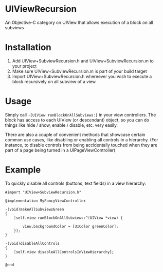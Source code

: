 UIViewRecursion
===============

An Objective-C category on UIView that allows execution of a block on all subviews

Installation
============

1. Add UIView+SubviewRecursion.h and UIView+SubviewRecursion.m to your project
1. Make sure UIView+SubviewRecursion.m is part of your build target
1. Import UIView+SubviewRecursion.h whereever you wish to execute a block recursively on all subview of a view

Usage
=====

Simply call `-[UIView runBlockOnAllSubviews:]` in your view controllers. The block has access to each UIView (or descendant) object, so you can do things like hide / show, enable / disable, etc. very easily.

There are also a couple of convenient methods that showcase certain common use cases, like disabling or enabling all controls in a hierarchy. (For instance, to disable controls from being accidentally touched when they are part of a page being turned in a UIPageViewController)

Example
=======

To quickly disable all controls (buttons, text fields) in a view hierarchy:

    #import "UIView+SubviewRecursion.h"

    @implementation MyFancyViewController

    -(void)makeAllSubviewsGreen
    {
        [self.view runBlockOnAllSubviews:^(UIView *view) {
        
            view.backgroundColor = [UIColor greenColor];
        }];
    }
    
    -(void)disableAllControls
    {
        [self.view disableAllControlsInViewHierarchy];
    }
    
    @end
    